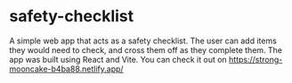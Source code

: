 # safety-checklist
A simple web app that acts as a safety checklist. The user can add items they would need to check, and cross them off as they complete them. The app was built using React and Vite. You can check it out on https://strong-mooncake-b4ba88.netlify.app/
